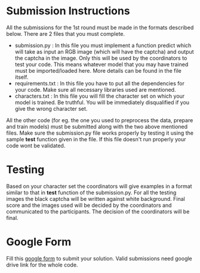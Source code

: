 # Submission Instructions

All the submissions for the 1st round must be made in the formats described below. There are 2 files that you must complete.

- submission.py : In this file you must implement a function predict which will take as input an RGB image (which will have the captcha) and output the captcha in the image. Only this will be used by the coordinators to test your code. This means whatever model that you may have trained must be imported/loaded here. More details can be found in the file itself.
- requirements.txt : In this file you have to put all the dependencies for your code. Make sure all necessary libraries used are mentioned.
- characters.txt : In this file you will fill the character set on which your model is trained. Be truthful. You will be immediately disqualified if you give the wrong character set.

All the other code (for eg. the one you used to preprocess the data, prepare and train models) must be submitted along with the two above mentioned files. Make sure the submission.py file works properly by testing it using the sample **test** function given in the file. If this file doesn't run properly your code wont be validated.

# Testing

Based on your character set the coordinators will give examples in a format similar to that in **test** function of the submission.py. For all the testing images the black captcha will be written against white background. Final score and the images used will be decided by the coordinators and communicated to the participants. The decision of the coordinators will be final.

# Google Form

Fill this [google form](https://forms.gle/Dxz32Qf6wFfe3ox36) to submit your solution. Valid submissions need google drive link for the whole code.
